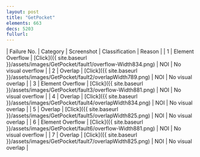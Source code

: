 ```yaml
---
layout: post
title: "GetPocket"
elements: 663
decs: 5203
fullurl: 
---
```

| Failure No. | Category | Screenshot | Classification | Reason | 
| 1 | Element Overflow | [Click]({{ site.baseurl }}/assets/images/GetPocket/fault1/overflow-Width834.png) | NOI | No visual overflow |
| 2 | Overlap | [Click]({{ site.baseurl }}/assets/images/GetPocket/fault2/overlapWidth789.png) | NOI | No visual overlap |
| 3 | Element Overflow | [Click]({{ site.baseurl }}/assets/images/GetPocket/fault3/overflow-Width881.png) | NOI | No visual overflow |
| 4 | Overlap | [Click]({{ site.baseurl }}/assets/images/GetPocket/fault4/overlapWidth834.png) | NOI | No visual overlap |
| 5 | Overlap | [Click]({{ site.baseurl }}/assets/images/GetPocket/fault5/overlapWidth825.png) | NOI | No visual overlap |
| 6 | Element Overflow | [Click]({{ site.baseurl }}/assets/images/GetPocket/fault6/overflow-Width881.png) | NOI | No visual overflow |
| 7 | Overlap | [Click]({{ site.baseurl }}/assets/images/GetPocket/fault7/overlapWidth825.png) | NOI | No visual overlap |
